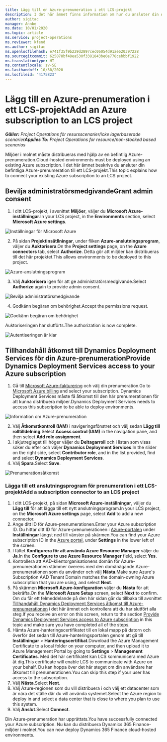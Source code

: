 ```yaml
---
title: Lägg till en Azure-prenumeration i ett LCS-projekt
description: I det här ämnet finns information om hur du ansluter din Azure-prenumeration till ett LCS-projekt.
author: sigitac
manager: Annbe
ms.date: 10/01/2020
ms.topic: article
ms.service: project-operations
ms.reviewer: kfend
ms.author: sigitac
ms.openlocfilehash: e741f35f9b229d2897cec06054d91ae620397228
ms.sourcegitcommit: 625878bf48ea530f3381843be0e778cebbbf1922
ms.translationtype: HT
ms.contentlocale: sv-SE
ms.lasthandoff: 10/30/2020
ms.locfileid: "4175823"
---
```

# <a name="add-an-azure-subscription-to-an-lcs-project"></a><span data-ttu-id="cba7b-103">Lägg till en Azure-prenumeration i ett LCS-projekt</span><span class="sxs-lookup"><span data-stu-id="cba7b-103">Add an Azure subscription to an LCS project</span></span>

<span data-ttu-id="cba7b-104">_**Gäller:** Project Operations för resursscenarier/icke lagerbaserade scenarier_</span><span class="sxs-lookup"><span data-stu-id="cba7b-104">_**Applies To:** Project Operations for resource/non-stocked based scenarios_</span></span>

<span data-ttu-id="cba7b-105">Miljöer i molnet måste distribueras med hjälp av en befintlig Azure-prenumeration.</span><span class="sxs-lookup"><span data-stu-id="cba7b-105">Cloud-hosted environments must be deployed using an existing Azure subscription.</span></span> <span data-ttu-id="cba7b-106">I det här ämnet beskrivs du ansluter din befintliga Azure-prenumeration till ett LCS-projekt.</span><span class="sxs-lookup"><span data-stu-id="cba7b-106">This topic explains how to connect your existing Azure subscription to an LCS project.</span></span> 

## <a name="grant-admin-consent"></a><span data-ttu-id="cba7b-107">Bevilja administratörsmedgivande</span><span class="sxs-lookup"><span data-stu-id="cba7b-107">Grant admin consent</span></span>

1. <span data-ttu-id="cba7b-108">I ditt LCS-projekt, i avsnittet **Miljöer**, väljer du **Microsoft Azure-inställningar**.</span><span class="sxs-lookup"><span data-stu-id="cba7b-108">In your LCS project, in the **Environments** section, select **Microsoft Azure settings**.</span></span>

![Inställningar för Microsoft Azure](./media/1MicrosoftAzureSettings.png)

2. <span data-ttu-id="cba7b-110">På sidan **Projektinsätllningar**, under fliken **Azure-anslutningsprogram**, väljer du **Auktorisera**.</span><span class="sxs-lookup"><span data-stu-id="cba7b-110">On the **Project settings** page, on the **Azure connectors** tab, select **Authorize**.</span></span> <span data-ttu-id="cba7b-111">Detta gör att miljöer kan distribueras till det här projektet.</span><span class="sxs-lookup"><span data-stu-id="cba7b-111">This allows environments to be deployed to this project.</span></span>

![Azure-anslutningsprogram](./media/2AzureConnectors.png)

3. <span data-ttu-id="cba7b-113">Välj **Auktorisera** igen för att ge administratörsmedgivande.</span><span class="sxs-lookup"><span data-stu-id="cba7b-113">Select **Authorize** again to provide admin consent.</span></span>

![Bevilja administratörsmedgivande](./media/3GrantAdminConsent.png)

4. <span data-ttu-id="cba7b-115">Godkänn begäran om behörighet.</span><span class="sxs-lookup"><span data-stu-id="cba7b-115">Accept the permissions request.</span></span>

![Godkänn begäran om behörighet](./media/4AcceptPermissionRequest.png)

<span data-ttu-id="cba7b-117">Auktoriseringen har slutförts.</span><span class="sxs-lookup"><span data-stu-id="cba7b-117">The authorization is now complete.</span></span> 

![Autentiseringen är klar](./media/5AuthorizationComplete.png)

## <a name="provide-dynamics-deployment-services-access-to-your-azure-subscription"></a><a name="provide"></a><span data-ttu-id="cba7b-119">Tillhandahåll åtkomst till Dynamics Deployment Services för din Azure-prenumeration</span><span class="sxs-lookup"><span data-stu-id="cba7b-119">Provide Dynamics Deployment Services access to your Azure subscription</span></span>

1. <span data-ttu-id="cba7b-120">Gå till [Microsoft Azure-fakturering](https://portal.azure.com/#blade/Microsoft\_Azure\_Billing/SubscriptionsBlade) och välj din prenumeration.</span><span class="sxs-lookup"><span data-stu-id="cba7b-120">Go to [Microsoft Azure billing](https://portal.azure.com/#blade/Microsoft\_Azure\_Billing/SubscriptionsBlade) and select your subscription.</span></span> <span data-ttu-id="cba7b-121">Dynamics Deployment Services måste få åtkomst till den här prenumerationen för att kunna distribuera miljöer.</span><span class="sxs-lookup"><span data-stu-id="cba7b-121">Dynamics Deployment Services needs to access this subscription to be able to deploy environments.</span></span>

![Information om Azure-prenumeration](./media/6AzureSubscription.png)

2. <span data-ttu-id="cba7b-123">Välj **Åtkomstkontroll (IAM)** i navigeringsfönstret och välj sedan **Lägg till rolltilldelning**.</span><span class="sxs-lookup"><span data-stu-id="cba7b-123">Select **Access control (IAM)** in the navigation pane, and then select **Add role assignment**.</span></span>
3. <span data-ttu-id="cba7b-124">I skjutreglaget till höger väljer du **Deltagarroll** och i listan som visas söker du efter och väljer **Dynamics Deployment Services**.</span><span class="sxs-lookup"><span data-stu-id="cba7b-124">In the slider on the right side, select **Contributor role**, and in the list provided, find and select **Dynamics Deployment Services**.</span></span> 
4. <span data-ttu-id="cba7b-125">Välj **Spara**.</span><span class="sxs-lookup"><span data-stu-id="cba7b-125">Select **Save**.</span></span>

![Prenumerationsåtkomst](./media/7SubscriptionAccess.png)

### <a name="add-a-subscription-connector-to-an-lcs-project"></a><span data-ttu-id="cba7b-127">Lägga till ett anslutningsprogram för prenumeration i ett LCS-projekt</span><span class="sxs-lookup"><span data-stu-id="cba7b-127">Add a subscription connector to an LCS project</span></span>

1. <span data-ttu-id="cba7b-128">I ditt LCS-projekt, på sidan **Microsoft Azure-inställningar**, väljer du **Lägg till** för att lägga till ett nytt anslutningsprogram.</span><span class="sxs-lookup"><span data-stu-id="cba7b-128">In your LCS project, on the **Microsoft Azure settings** page, select **Add** to add a new connector.</span></span>
2. <span data-ttu-id="cba7b-129">Ange ditt ID för Azure-prenumerationen.</span><span class="sxs-lookup"><span data-stu-id="cba7b-129">Enter your Azure subscription ID.</span></span> <span data-ttu-id="cba7b-130">Du hittar ditt ID för Azure-prenumerationen i [Azure-portalen](https://ms.portal.azure.com/) under **Inställningar** längst ned till vänster på skärmen.</span><span class="sxs-lookup"><span data-stu-id="cba7b-130">You can find your Azure subscription ID in the [Azure portal](https://ms.portal.azure.com/), under  **Settings**  in the lower left of the screen.</span></span>
3. <span data-ttu-id="cba7b-131">I fältet **Konfigurera för att använda Azure Resource Manager** väljer du **Ja**.</span><span class="sxs-lookup"><span data-stu-id="cba7b-131">In the **Configure to use Azure Resource Manager** field, select **Yes**.</span></span>
4. <span data-ttu-id="cba7b-132">Kontrollera att AAD-klientorganisationens domän för Azure-prenumerationen stämmer överens med den domänägande Azure-prenumerationen som du använder och välj **Nästa**.</span><span class="sxs-lookup"><span data-stu-id="cba7b-132">Make sure Azure's Subscription AAD Tenant Domain matches the domain-owning Azure subscription that you are using, and select **Next**.</span></span>
5. <span data-ttu-id="cba7b-133">På skärmen **Microsoft Azure-konfiguration** väljer du **Nästa** för att bekräfta.</span><span class="sxs-lookup"><span data-stu-id="cba7b-133">On the **Microsoft Azure Setup** screen, select **Next** to confirm.</span></span> <span data-ttu-id="cba7b-134">Om du får ett felmeddelande på den här sidan går du tillbaka till avsnittet [Tillhandahåll Dynamics Deployment Services åtkomst till Azure-prenumerationen](#provide) i det här ämnet och kontrollera att du har slutfört alla steg.</span><span class="sxs-lookup"><span data-stu-id="cba7b-134">If you receive an error on this screen, return to the section [Provide Dynamics Deployment Services access to Azure subscription](#provide) in this topic and make sure you have completed all of the steps.</span></span>
6. <span data-ttu-id="cba7b-135">Hämta Azure-hanteringscertifikatet till en lokal mapp på datorn och överför det sedan till Azure-hanteringsportalen genom att gå till **Inställningar** > **Hanteringscertifikat**.</span><span class="sxs-lookup"><span data-stu-id="cba7b-135">Download the Azure Management Certificate to a local folder on your computer, and then upload it to Azure Management Portal by going to **Settings** > **Management Certificates**.</span></span> <span data-ttu-id="cba7b-136">Med det här certifikatet kan LCS kommunicera med Azure åt dig.</span><span class="sxs-lookup"><span data-stu-id="cba7b-136">This certificate will enable LCS to communicate with Azure on your behalf.</span></span> <span data-ttu-id="cba7b-137">Du kan hoppa över det här steget om din användare har åtkomst till prenumerationen.</span><span class="sxs-lookup"><span data-stu-id="cba7b-137">You can skip this step if your user has access to the subscription.</span></span>
7. <span data-ttu-id="cba7b-138">Välj **Nästa**.</span><span class="sxs-lookup"><span data-stu-id="cba7b-138">Select  **Next**.</span></span>
8. <span data-ttu-id="cba7b-139">Välj Azure-regionen som du vill distribuera i och välj ett datacenter som är nära det ställe där du vill använda systemet.</span><span class="sxs-lookup"><span data-stu-id="cba7b-139">Select the Azure region to deploy in and select a data center that is close to where you plan to use this system.</span></span>
9.  <span data-ttu-id="cba7b-140">Välj **Anslut**.</span><span class="sxs-lookup"><span data-stu-id="cba7b-140">Select  **Connect**.</span></span>

<span data-ttu-id="cba7b-141">Din Azure-prenumeration har upprättats.</span><span class="sxs-lookup"><span data-stu-id="cba7b-141">You have successfully connected your Azure subscription.</span></span> <span data-ttu-id="cba7b-142">Nu kan du distribuera Dynamics 365 Finance-miljöer i molnet.</span><span class="sxs-lookup"><span data-stu-id="cba7b-142">You can now deploy Dynamics 365 Finance cloud-hosted environments.</span></span>


